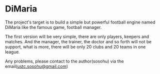DiMaria
=======

The project's target is to build a simple but powerful football engine named DiMaria like the famous game, football manager.

The first version will be very simple, there are only players, keepers and matches. And the manager, the trainer, the doctor and so forth will not be support, what is more, there will be only 20 clubs and 20 teams in one league.



Any problems, please contact to the author(sosohu) via the email(ustc.sosohu@gmail.com)
